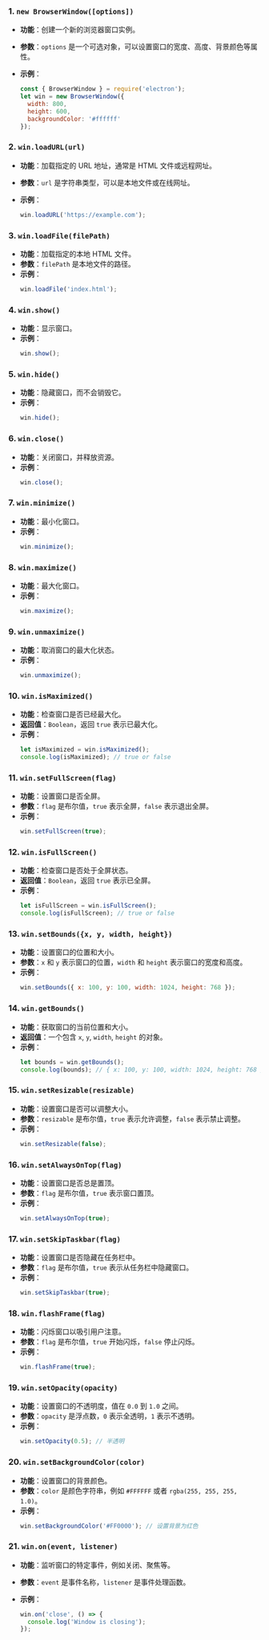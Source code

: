 ### 1. `new BrowserWindow([options])`
- **功能**：创建一个新的浏览器窗口实例。
- **参数**：`options` 是一个可选对象，可以设置窗口的宽度、高度、背景颜色等属性。
- **示例**：
  
  ```javascript
  const { BrowserWindow } = require('electron');
  let win = new BrowserWindow({
    width: 800,
    height: 600,
    backgroundColor: '#ffffff'
  });
  ```

### 2. `win.loadURL(url)`
- **功能**：加载指定的 URL 地址，通常是 HTML 文件或远程网址。
- **参数**：`url` 是字符串类型，可以是本地文件或在线网址。
- **示例**：
  
  ```javascript
  win.loadURL('https://example.com');
  ```

### 3. `win.loadFile(filePath)`
- **功能**：加载指定的本地 HTML 文件。
- **参数**：`filePath` 是本地文件的路径。
- **示例**：
  ```javascript
  win.loadFile('index.html');
  ```

### 4. `win.show()`
- **功能**：显示窗口。
- **示例**：
  ```javascript
  win.show();
  ```

### 5. `win.hide()`
- **功能**：隐藏窗口，而不会销毁它。
- **示例**：
  ```javascript
  win.hide();
  ```

### 6. `win.close()`
- **功能**：关闭窗口，并释放资源。
- **示例**：
  ```javascript
  win.close();
  ```

### 7. `win.minimize()`
- **功能**：最小化窗口。
- **示例**：
  ```javascript
  win.minimize();
  ```

### 8. `win.maximize()`
- **功能**：最大化窗口。
- **示例**：
  ```javascript
  win.maximize();
  ```

### 9. `win.unmaximize()`
- **功能**：取消窗口的最大化状态。
- **示例**：
  ```javascript
  win.unmaximize();
  ```

### 10. `win.isMaximized()`
- **功能**：检查窗口是否已经最大化。
- **返回值**：`Boolean`，返回 `true` 表示已最大化。
- **示例**：
  ```javascript
  let isMaximized = win.isMaximized();
  console.log(isMaximized); // true or false
  ```

### 11. `win.setFullScreen(flag)`
- **功能**：设置窗口是否全屏。
- **参数**：`flag` 是布尔值，`true` 表示全屏，`false` 表示退出全屏。
- **示例**：
  ```javascript
  win.setFullScreen(true);
  ```

### 12. `win.isFullScreen()`
- **功能**：检查窗口是否处于全屏状态。
- **返回值**：`Boolean`，返回 `true` 表示已全屏。
- **示例**：
  ```javascript
  let isFullScreen = win.isFullScreen();
  console.log(isFullScreen); // true or false
  ```

### 13. `win.setBounds({x, y, width, height})`
- **功能**：设置窗口的位置和大小。
- **参数**：`x` 和 `y` 表示窗口的位置，`width` 和 `height` 表示窗口的宽度和高度。
- **示例**：
  ```javascript
  win.setBounds({ x: 100, y: 100, width: 1024, height: 768 });
  ```

### 14. `win.getBounds()`
- **功能**：获取窗口的当前位置和大小。
- **返回值**：一个包含 `x`, `y`, `width`, `height` 的对象。
- **示例**：
  ```javascript
  let bounds = win.getBounds();
  console.log(bounds); // { x: 100, y: 100, width: 1024, height: 768 }
  ```

### 15. `win.setResizable(resizable)`
- **功能**：设置窗口是否可以调整大小。
- **参数**：`resizable` 是布尔值，`true` 表示允许调整，`false` 表示禁止调整。
- **示例**：
  ```javascript
  win.setResizable(false);
  ```

### 16. `win.setAlwaysOnTop(flag)`
- **功能**：设置窗口是否总是置顶。
- **参数**：`flag` 是布尔值，`true` 表示窗口置顶。
- **示例**：
  ```javascript
  win.setAlwaysOnTop(true);
  ```

### 17. `win.setSkipTaskbar(flag)`
- **功能**：设置窗口是否隐藏在任务栏中。
- **参数**：`flag` 是布尔值，`true` 表示从任务栏中隐藏窗口。
- **示例**：
  ```javascript
  win.setSkipTaskbar(true);
  ```

### 18. `win.flashFrame(flag)`
- **功能**：闪烁窗口以吸引用户注意。
- **参数**：`flag` 是布尔值，`true` 开始闪烁，`false` 停止闪烁。
- **示例**：
  ```javascript
  win.flashFrame(true);
  ```

### 19. `win.setOpacity(opacity)`
- **功能**：设置窗口的不透明度，值在 `0.0` 到 `1.0` 之间。
- **参数**：`opacity` 是浮点数，`0` 表示全透明，`1` 表示不透明。
- **示例**：
  ```javascript
  win.setOpacity(0.5); // 半透明
  ```

### 20. `win.setBackgroundColor(color)`
- **功能**：设置窗口的背景颜色。
- **参数**：`color` 是颜色字符串，例如 `#FFFFFF` 或者 `rgba(255, 255, 255, 1.0)`。
- **示例**：
  ```javascript
  win.setBackgroundColor('#FF0000'); // 设置背景为红色
  ```

### 21. `win.on(event, listener)`
- **功能**：监听窗口的特定事件，例如关闭、聚焦等。
- **参数**：`event` 是事件名称，`listener` 是事件处理函数。
- **示例**：
  
  ```javascript
  win.on('close', () => {
    console.log('Window is closing');
  });
  ```
